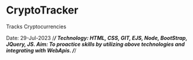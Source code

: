 # CryptoTracker
Tracks Cryptocurrencies

Date: 29-Jul-2023
/*********************************************************/
Technology: HTML, CSS, GIT, EJS, Node, BootStrap, JQuery, JS.
Aim: To proactice skills by utilizing above technologies and integrating with WebApis.
/*********************************************************/

